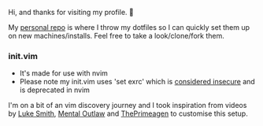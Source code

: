 Hi, and thanks for visiting my profile. 👋

My [personal repo](https://github.com/praisedpern/praisedpern/) is where I
throw my dotfiles so I can quickly set them up on new machines/installs. Feel
free to take a look/clone/fork them.

### init.vim
- It's made for use with nvim
- Please note my init.vim uses 'set exrc' which is 
[considered insecure](https://www.google.com/search?q=set+exrc) and is deprecated in nvim

I'm on a bit of an vim discovery journey and I took inspiration from videos
by
[Luke Smith](https://odysee.com/@Luke:7), 
[Mental Outlaw](https://odysee.com/@AlphaNerd:8) and 
[ThePrimeagen](https://www.youtube.com/channel/UC8ENHE5xdFSwx71u3fDH5Xw)
to customise this setup.

<!--
**praisedpern/praisedpern** is a ✨ _special_ ✨ repository because its
`README.md` (this file) appears on your GitHub profile.

Here are some ideas to get you started:

- 🔭 I’m currently working on ...
- 🌱 I’m currently learning ...
- 👯 I’m looking to collaborate on ...
- 🤔 I’m looking for help with ...
- 💬 Ask me about ...
- 📫 How to reach me: ...
- 😄 Pronouns: ...
- ⚡ Fun fact: ...
-->
